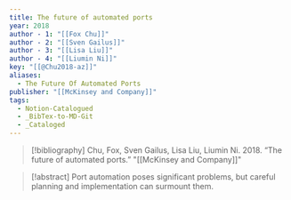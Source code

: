 ```yaml
---
title: The future of automated ports
year: 2018
author - 1: "[[Fox Chu]]"
author - 2: "[[Sven Gailus]]"
author - 3: "[[Lisa Liu]]"
author - 4: "[[Liumin Ni]]"
key: "[[@Chu2018-az]]"
aliases:
  - The Future Of Automated Ports
publisher: "[[McKinsey and Company]]"
tags:
  - Notion-Catalogued
  - _BibTex-to-MD-Git
  - _Cataloged
---
```


> [!bibliography]
> Chu, Fox, Sven Gailus, Lisa Liu, Liumin Ni. 2018. “The future of automated ports.” "[[McKinsey and Company]]"

> [!abstract]
> Port automation poses significant problems, but careful planning and implementation can surmount them.